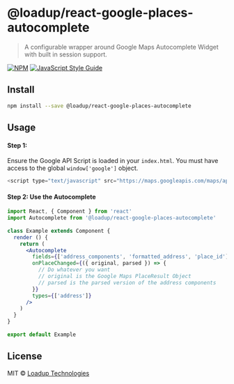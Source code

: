 # @loadup/react-google-places-autocomplete

> A configurable wrapper around Google Maps Autocomplete Widget with built in session support.

[![NPM](https://img.shields.io/npm/v/@loadup/react-google-places-autocomplete.svg)](https://www.npmjs.com/package/@loadup/react-google-places-autocomplete) [![JavaScript Style Guide](https://img.shields.io/badge/code_style-standard-brightgreen.svg)](https://standardjs.com)

## Install

```bash
npm install --save @loadup/react-google-places-autocomplete
```

## Usage

#### Step 1:

Ensure the Google API Script is loaded in your `index.html`. You must have access to the global `window['google']` object.

```javascript
<script type="text/javascript" src="https://maps.googleapis.com/maps/api/js?key=YOUR_API_KEY&libraries=places"></script>
```

#### Step 2: Use the Autocomplete

```jsx
import React, { Component } from 'react'
import Autocomplete from '@loadup/react-google-places-autocomplete'  
 
class Example extends Component {
  render () {
    return (
      <Autocomplete
        fields={['address_components', 'formatted_address', 'place_id']}
        onPlaceChanged={({ original, parsed }) => {
          // Do whatever you want
          // original is the Google Maps PlaceResult Object
          // parsed is the parsed version of the address components
        }}
        types={['address']}
      />
    )
  }
}
 
export default Example
```

## License

MIT © [Loadup Technologies](https://github.com/loadup)
